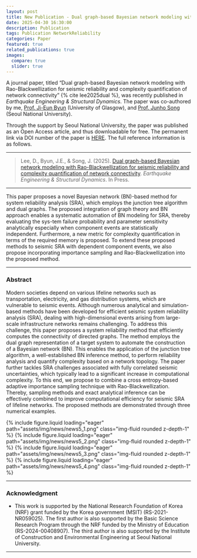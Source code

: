 ```yaml
---
layout: post
title: New Publication - Dual graph-based Bayesian network modeling with Rao-Blackwellization for seismic reliability and complexity quantification of network connectivity
date: 2025-04-30 16:30:00
description: Publication
tags: Publication NetworkReliability
categories: Paper
featured: true
related_publications: true
images:
  compare: true
  slider: true
---
```


A journal paper, titled “Dual graph-based Bayesian network modeling with Rao-Blackwellization for seismic reliability and complexity quantification of network connectivity” {% cite lee2025dual %}, was recently published in _Earthquake Engineering & Structural Dynamics_. The paper was co-authored by me, [Prof. Ji-Eun Byun](https://jieunbyun.github.io/) (University of Glasgow), and [Prof. Junho Song](https://systemreliability.wordpress.com) (Seoul National University).

Through the support by Seoul National University, the paper was published as an Open Access article, and thus downloadable for free. The permanent link via DOI number of the paper is [HERE](https://onlinelibrary.wiley.com/doi/abs/10.1002/eqe.4362). The full reference information is as follows.

<hr>

> Lee, D., Byun, J.E., & Song, J. (2025). [Dual graph-based Bayesian network modeling with Rao-Blackwellization for seismic reliability and complexity quantification of network connectivity](https://onlinelibrary.wiley.com/doi/abs/10.1002/eqe.4362). _Earthquake Engineering & Structural Dynamics_. In Press.

<hr>

This paper proposes a novel Bayesian network (BN)-based method for system reliability analysis (SRA), which employs the junction tree algorithm and dual graphs. The proposed integration of graph theory and BN approach enables a systematic automation of BN modeling for SRA, thereby evaluating the sys-tem failure probability and parameter sensitivity analytically especially when component events are statistically independent. Furthermore, a new metric for complexity quantification in terms of the required memory is proposed. To extend these proposed methods to seismic SRA with dependent component events, we also propose incorporating importance sampling and Rao-Blackwellization into the proposed method.

<hr>

### Abstract

Modern societies depend on various lifeline networks such as transportation, electricity, and gas distribution systems, which are vulnerable to seismic events. Although numerous analytical and simulation-based methods have been developed for efficient seismic system reliability analysis (SRA), dealing with high-dimensional events arising from large-scale infrastructure networks remains challenging. To address this challenge, this paper proposes a system reliability method that efficiently computes the connectivity of directed graphs. The method employs the dual graph representation of a target system to automate the construction of a Bayesian network (BN). This enables the application of the junction tree algorithm, a well-established BN inference method, to perform reliability analysis and quantify complexity based on a network topology. The paper further tackles SRA challenges associated with fully correlated seismic uncertainties, which typically lead to a significant increase in computational complexity. To this end, we propose to combine a cross entropy-based adaptive importance sampling technique with Rao-Blackwellization. Thereby, sampling methods and exact analytical inference can be effectively combined to improve computational efficiency for seismic SRA of lifeline networks. The proposed methods are demonstrated through three numerical examples.

<swiper-container keyboard="true" navigation="true" pagination="true" pagination-clickable="true" pagination-dynamic-bullets="true" rewind="true">
  <swiper-slide>{% include figure.liquid loading="eager" path="assets/img/news/news5_1.png" class="img-fluid rounded z-depth-1" %}</swiper-slide>
  <swiper-slide>{% include figure.liquid loading="eager" path="assets/img/news/news5_2.png" class="img-fluid rounded z-depth-1" %}</swiper-slide>
  <swiper-slide>{% include figure.liquid loading="eager" path="assets/img/news/news5_3.png" class="img-fluid rounded z-depth-1" %}</swiper-slide>
  <swiper-slide>{% include figure.liquid loading="eager" path="assets/img/news/news5_4.png" class="img-fluid rounded z-depth-1" %}</swiper-slide>
</swiper-container>

<hr>

### Acknowledgment

- This work is supported by the National Research Foundation of Korea (NRF) grant funded by the Korea government (MSIT) (RS-2021-NR059025). The first author is also supported by the Basic Science Research Program through the NRF funded by the Ministry of Education (RS-2024-00408907). The third author is also supported by the Institute of Construction and Environmental Engineering at Seoul National University.

<hr>
